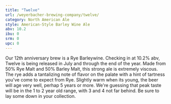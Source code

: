 ```yaml
---
title: "Twelve"
url: /weyerbacher-brewing-company/twelve/
category: North American Ale
style: American-Style Barley Wine Ale
abv: 10.2
ibu: 0
srm: 0
upc: 0
---
```

Our 12th anniversary brew is a Rye Barleywine.  Checking in at 10.2% abv, Twelve is being released in July and through the end of the year.   Made from 50% Rye Malt and 50% Barley Malt, this strong ale is extremely viscous. The rye adds a tantalizing note of flavor on the palate with a hint of tartness you've come to expect from Rye.  Slightly warm when its young, the beer will age very well, perhap 5 years or more.  We're guessing that peak taste will be in the 1 to 2 year old range, with 3 and 4 not far behind.  Be sure to lay some down in your collection.
